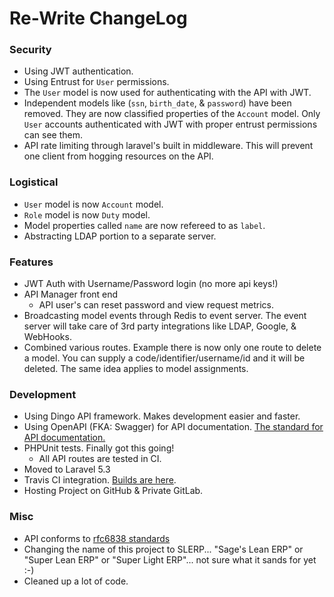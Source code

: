 # Re-Write ChangeLog

### Security
* Using JWT authentication.
* Using Entrust for `User` permissions.
* The `User` model is now used for authenticating with the API with JWT.
* Independent models like (`ssn`, `birth_date`, & `password`) have been removed. They are now classified properties of the `Account` model. Only `User` accounts authenticated with JWT with proper entrust permissions can see them.
* API rate limiting through laravel's built in middleware. This will prevent one client from hogging resources on the API.

### Logistical
* `User` model is now `Account` model.
* `Role` model is now `Duty` model.
* Model properties called `name` are now refereed to as `label`.
* Abstracting LDAP portion to a separate server.

### Features
* JWT Auth with Username/Password login (no more api keys!)
* API Manager front end
    * API user's can reset password and view request metrics.
* Broadcasting model events through Redis to event server. The event server will take care of 3rd party integrations like LDAP, Google, & WebHooks.
* Combined various routes. Example there is now only one route to delete a model. You can supply a code/identifier/username/id and it will be deleted. The same idea applies to model assignments. 

### Development
* Using Dingo API framework. Makes development easier and faster.
* Using  OpenAPI (FKA: Swagger) for API documentation. [The standard for API documentation.](http://swagger.io/introducing-the-open-api-initiative/)
* PHPUnit tests. Finally got this going!
    * All API routes are tested in CI.
* Moved to Laravel 5.3
* Travis CI integration. [Builds are here](https://travis-ci.org/SLERP-ERP/SLERP_Core).
* Hosting Project on GitHub & Private GitLab.

### Misc
* API conforms to [rfc6838 standards](https://tools.ietf.org/html/rfc6838)
* Changing the name of this project to SLERP... "Sage's Lean ERP" or "Super Lean ERP" or "Super Light ERP"... not sure what it sands for yet :-)
* Cleaned up a lot of code.
